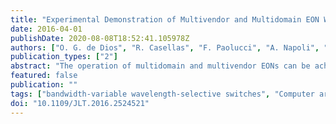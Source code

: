 ```yaml
---
title: "Experimental Demonstration of Multivendor and Multidomain EON With Data and Control Interoperability Over a Pan-European Test Bed"
date: 2016-04-01
publishDate: 2020-08-08T18:52:41.105978Z
authors: ["O. G. de Dios", "R. Casellas", "F. Paolucci", "A. Napoli", "L. Gifre", "A. Dupas", "E. Hugues-Salas", "R. Morro", "S. Belotti", "G. Meloni", "T. Rahman", "V. López", "R. Martínez", "F. Fresi", "M. Bohn", "S. Yan", "L. Velasco", "P. Layec", "J. P. Fernandez-Palacios"]
publication_types: ["2"]
abstract: "The operation of multidomain and multivendor EONs can be achieved by interoperable sliceable bandwidth variable transponders (S-BVTs), a GMPLS/BGP-LS-based control plane, and a planning tool. The control plane is extended to include the control of S-BVTs and elastic cross connects, which combine a large port-count fiber-switch (optical backplane) and bandwidth-variable wavelength-selective switches, enabling the end-to-end provisioning and recovery of network services. A multipartner testbed is built to demonstrate and validate the proposed end-to-end architecture. Interoperability among S-BVTs is experimentally tested between different implementations. In this case, transponders are configured using the proposed control plane. The achieved performance with hard-decision and soft-decision FECs using only the information distributed by the control plane is measured against the performance of the single-vendor implementation, where proprietary information is used, demonstrating error-free transmission up to 300 km."
featured: false
publication: ""
tags: ["bandwidth-variable wavelength-selective switches", "Computer architecture", "Data-plane", "DSP", "elastic cross connects", "EON", "FEC", "forward error correction", "hard-decision FEC", "Interoperability", "interoperable sliceable bandwidth variable transponders", "large port-count fiber-switch", "multivendor multidomain EON", "optical communication", "Optical fiber networks", "optical switches", "pan-European test bed", "PCE", "Planning", "Protocols", "S-BVT", "soft-decision FEC", "standardization", "Topology", "Transponders"]
doi: "10.1109/JLT.2016.2524521"
---
```


